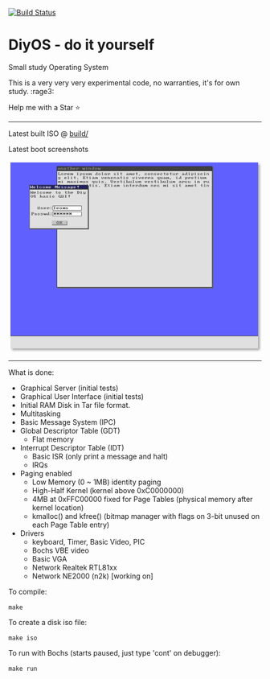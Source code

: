 [![Build Status](https://travis-ci.org/leonardoms/DiyOS.svg?branch=2019)](https://travis-ci.org/leonardoms/DiyOS)
# DiyOS - do it yourself
Small study Operating System

This is a very very very experimental code, no warranties, it's for own study. :rage3:

Help me with a Star :star:

---
Latest built ISO @ [build/](build/)

Latest boot screenshots

![Testing GUI Screenshot](build/screenshot_gui.png)

---

What is done:
* Graphical Server (initial tests)
* Graphical User Interface (initial tests)
* Initial RAM Disk in Tar file format.
* Multitasking  
* Basic Message System (IPC)
* Global Descriptor Table (GDT)
  * Flat memory
* Interrupt Descriptor Table (IDT)
  * Basic ISR (only print a message and halt)
  * IRQs
* Paging enabled
  * Low Memory (0 ~ 1MB) identity paging
  * High-Half Kernel (kernel above 0xC0000000)
  * 4MB at 0xFFC00000 fixed for Page Tables (physical memory after kernel location)
  * kmalloc() and kfree() (bitmap manager with flags on 3-bit unused on each Page Table entry)
* Drivers
  * keyboard, Timer, Basic Video, PIC
  * Bochs VBE video
  * Basic VGA
  * Network Realtek RTL81xx
  * Network NE2000 (n2k) [working on]

To  compile:
```
make
```
To create a disk iso file:
```
make iso
```
To run with Bochs (starts paused, just type 'cont' on debugger):
```
make run
```
